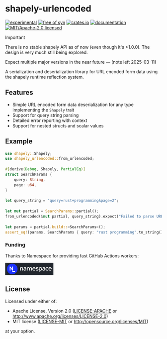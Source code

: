 # shapely-urlencoded

[![experimental](https://img.shields.io/badge/status-highly%20experimental-orange)](https://github.com/fasterthanlime/shapely)
[![free of syn](https://img.shields.io/badge/free%20of-syn-hotpink)](https://github.com/fasterthanlime/free-of-syn)
[![crates.io](https://img.shields.io/crates/v/shapely-urlencoded.svg)](https://crates.io/crates/shapely-urlencoded)
[![documentation](https://docs.rs/shapely-urlencoded/badge.svg)](https://docs.rs/shapely-urlencoded)
[![MIT/Apache-2.0 licensed](https://img.shields.io/crates/l/shapely-urlencoded.svg)](./LICENSE)

> [!IMPORTANT]
>
> There is no stable shapely API as of now (even though it's >1.0.0). The design
> is very much still being explored.
>
> Expect multiple major versions in the near future — (note left 2025-03-11)

A serialization and deserialization library for URL encoded form data using the shapely runtime reflection system.

## Features

- Simple URL encoded form data deserialization for any type implementing the `Shapely` trait
- Support for query string parsing
- Detailed error reporting with context
- Support for nested structs and scalar values

## Example

```rust
use shapely::Shapely;
use shapely_urlencoded::from_urlencoded;

#[derive(Debug, Shapely, PartialEq)]
struct SearchParams {
    query: String,
    page: u64,
}

let query_string = "query=rust+programming&page=2";

let mut partial = SearchParams::partial();
from_urlencoded(&mut partial, query_string).expect("Failed to parse URL encoded data");

let params = partial.build::<SearchParams>();
assert_eq!(params, SearchParams { query: "rust programming".to_string(), page: 2 });
```

### Funding

Thanks to Namespace for providing fast GitHub Actions workers:

<a href="https://namespace.so"><img src="./static/namespace-d.svg" height="40"></a>

## License

Licensed under either of:

- Apache License, Version 2.0 ([LICENSE-APACHE](LICENSE-APACHE) or http://www.apache.org/licenses/LICENSE-2.0)
- MIT license ([LICENSE-MIT](LICENSE-MIT) or http://opensource.org/licenses/MIT)

at your option.
